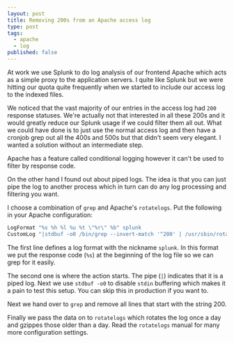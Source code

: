 ```yaml
---
layout: post
title: Removing 200s from an Apache access log
type: post
tags:
  - apache
  - log
published: false
---
```

At work we use Splunk to do log analysis of our frontend Apache which acts as
a simple proxy to the application servers. I quite like Splunk but we were
hitting our quota quite frequently when we started to include our access log
to the indexed files.

We noticed that the vast majority of our entries in the access log had `200`
response statuses. We're actually not that interested in all these 200s and
it would greatly reduce our Splunk usage if we could filter them all out.
What we could have done is to just use the normal access log and then have a
cronjob grep out all the 400s and 500s but that didn't seem very elegant. I
wanted a solution without an intermediate step.

Apache has a feature called conditional logging however it can't be used to
filter by response code.

On the other hand I found out about piped logs. The idea is that you can just
pipe the log to another process which in turn can do any log processing and
filtering you want.

I choose a combination of `grep` and Apache's `rotatelogs`. Put the following
in your Apache configuration:

```apache
LogFormat "%s %h %l %u %t \"%r\" %b" splunk
CustomLog "|stdbuf -o0 /bin/grep --invert-match '^200' | /usr/sbin/rotatelogs /var/log/apache2/splunk-access.log 86400" splunk
```

The first line defines a log format with the nickname `splunk`. In this format
we put the response code (`%s`) at the beginning of the log file so we can
grep for it easily.

The second one is where the action starts. The pipe (`|`) indicates that it is
a piped log. Next we use `stdbuf -o0` to disable `stdin` buffering which makes
it a pain to test this setup. You can skip this in production if you want to.

Next we hand over to `grep` and remove all lines that start with the string
200.

Finally we pass the data on to `rotatelogs` which rotates the log once a day
and gzippes those older than a day. Read the `rotatelogs` manual for many
more configuration settings.
